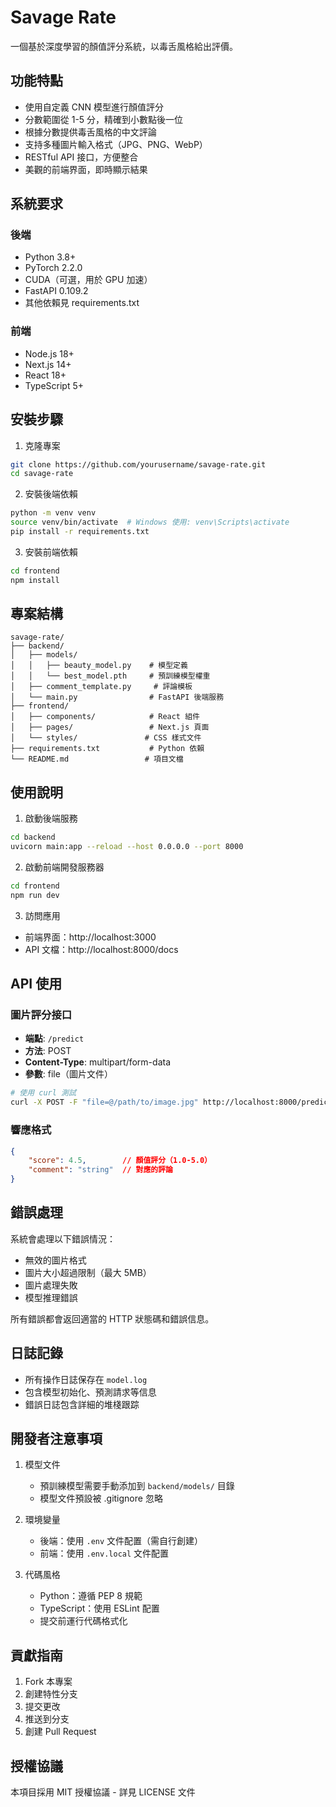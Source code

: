 # Savage Rate

一個基於深度學習的顏值評分系統，以毒舌風格給出評價。

## 功能特點

- 使用自定義 CNN 模型進行顏值評分
- 分數範圍從 1-5 分，精確到小數點後一位
- 根據分數提供毒舌風格的中文評論
- 支持多種圖片輸入格式（JPG、PNG、WebP）
- RESTful API 接口，方便整合
- 美觀的前端界面，即時顯示結果

## 系統要求

### 後端
- Python 3.8+
- PyTorch 2.2.0
- CUDA（可選，用於 GPU 加速）
- FastAPI 0.109.2
- 其他依賴見 requirements.txt

### 前端
- Node.js 18+
- Next.js 14+
- React 18+
- TypeScript 5+

## 安裝步驟

1. 克隆專案
```bash
git clone https://github.com/yourusername/savage-rate.git
cd savage-rate
```

2. 安裝後端依賴
```bash
python -m venv venv
source venv/bin/activate  # Windows 使用: venv\Scripts\activate
pip install -r requirements.txt
```

3. 安裝前端依賴
```bash
cd frontend
npm install
```

## 專案結構
```
savage-rate/
├── backend/
│   ├── models/
│   │   ├── beauty_model.py    # 模型定義
│   │   └── best_model.pth     # 預訓練模型權重
│   ├── comment_template.py     # 評論模板
│   └── main.py                # FastAPI 後端服務
├── frontend/
│   ├── components/            # React 組件
│   ├── pages/                 # Next.js 頁面
│   └── styles/               # CSS 樣式文件
├── requirements.txt           # Python 依賴
└── README.md                 # 項目文檔
```

## 使用說明

1. 啟動後端服務
```bash
cd backend
uvicorn main:app --reload --host 0.0.0.0 --port 8000
```

2. 啟動前端開發服務器
```bash
cd frontend
npm run dev
```

3. 訪問應用
- 前端界面：http://localhost:3000
- API 文檔：http://localhost:8000/docs

## API 使用

### 圖片評分接口

- **端點**: `/predict`
- **方法**: POST
- **Content-Type**: multipart/form-data
- **參數**: file（圖片文件）

```bash
# 使用 curl 測試
curl -X POST -F "file=@/path/to/image.jpg" http://localhost:8000/predict
```

### 響應格式

```json
{
    "score": 4.5,        // 顏值評分（1.0-5.0）
    "comment": "string"  // 對應的評論
}
```

## 錯誤處理

系統會處理以下錯誤情況：
- 無效的圖片格式
- 圖片大小超過限制（最大 5MB）
- 圖片處理失敗
- 模型推理錯誤

所有錯誤都會返回適當的 HTTP 狀態碼和錯誤信息。

## 日誌記錄

- 所有操作日誌保存在 `model.log`
- 包含模型初始化、預測請求等信息
- 錯誤日誌包含詳細的堆棧跟踪

## 開發者注意事項

1. 模型文件
   - 預訓練模型需要手動添加到 `backend/models/` 目錄
   - 模型文件預設被 .gitignore 忽略

2. 環境變量
   - 後端：使用 `.env` 文件配置（需自行創建）
   - 前端：使用 `.env.local` 文件配置

3. 代碼風格
   - Python：遵循 PEP 8 規範
   - TypeScript：使用 ESLint 配置
   - 提交前運行代碼格式化

## 貢獻指南

1. Fork 本專案
2. 創建特性分支
3. 提交更改
4. 推送到分支
5. 創建 Pull Request

## 授權協議

本項目採用 MIT 授權協議 - 詳見 LICENSE 文件 